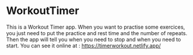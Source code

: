 # WorkoutTimer

This is a Workout Timer app. When you want to practise some exercices, you just need to put the practice and rest time and the number of repeats. Then the app will tell you when you need to stop and when you need to start.  You can see it online at : https://timerworkout.netlify.app/
